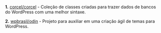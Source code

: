 **1.** [corcel/corcel](https://github.com/corcel/corcel) - Coleção de classes criadas para trazer dados de bancos do WordPress com uma melhor sintaxe.

**2.** [wpbrasil/odin](https://github.com/wpbrasil/odin) - Projeto para auxiliar em uma criação ágil de temas para WordPress.